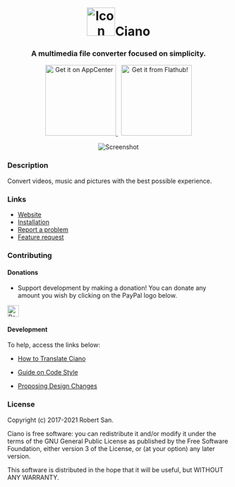 <div align="center">
    <h1>
        <img width="64" height="64" src="https://github.com/robertsanseries/ciano/blob/master/data/images/com.github.robertsanseries.ciano.png" alt="Icon">Ciano</h1>
  <h3 align="center">A multimedia file converter focused on simplicity.</h3>

<p align="center">
    <a href="https://appcenter.elementary.io/com.github.robertsanseries.ciano">
        <img src="https://appcenter.elementary.io/badge.svg" width="160px" alt="Get it on AppCenter">
    </a> &nbsp;
    <a href="https://flathub.org/apps/details/com.github.robertsanseries.ciano">
        <img src="https://flathub.org/assets/badges/flathub-badge-i-en.svg" width="160px" alt="Get it from Flathub!">
    </a>
</p>

</div>

<p align="center">
    <img src="https://github.com/robertsanseries/ciano/blob/master/data/images/screenshot.png" alt="Screenshot">
</p>

### Description

Convert videos, music and pictures with the best possible experience.

### Links

- [Website](https://robertsanseries.github.io/ciano)
- [Installation](https://github.com/robertsanseries/ciano/wiki)
- [Report a problem](https://github.com/robertsanseries/ciano/issues/new?template=bug_report.md)
- [Feature request](https://github.com/robertsanseries/ciano/issues/new?template=feature_request.md)


### Contributing

#### Donations
 
  - Support development by making a donation! You can donate any amount you wish by clicking on the PayPal logo below.

  [<img src="https://www.paypalobjects.com/webstatic/en_US/i/buttons/PP_logo_h_200x51.png" height="26" alt="PayPal" />](https://www.paypal.com/cgi-bin/webscr?cmd=_s-xclick&hosted_button_id=S698J2TUEMT3C)

#### Development
To help, access the links below:

- [How to Translate Ciano](https://github.com/robertsanseries/ciano/wiki/Translate)

- [Guide on Code Style](https://github.com/robertsanseries/ciano/wiki/Guide-on-code-style)

- [Proposing Design Changes](https://github.com/robertsanseries/ciano/wiki/Proposing-Design-Changes)

### License

Copyright (c) 2017-2021 Robert San.

Ciano is free software: you can redistribute it and/or modify it under the terms of the GNU General Public License as published by the Free Software Foundation, either version 3 of the License, or (at your option) any later version.

This software is distributed in the hope that it will be useful, but WITHOUT ANY WARRANTY.
